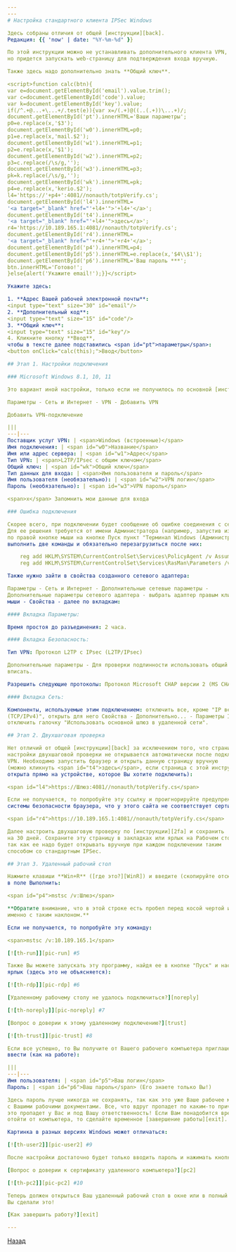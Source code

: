 ```yaml
---
---
# Настройка стандартного клиента IPSec Windows

Здесь собраны отличия от общей [инструкции][back].  
Редакция: {{ 'now' | date: "%Y-%m-%d" }}

По этой инструкции можно не устанавливать дополнительного клиента VPN,
но придется запускать web-страницу для подтверждения входа вручную.

Также здесь надо дополнительно знать **Общий ключ**.

<script>function calc(btn){
var e=document.getElementById('email').value.trim();
var c=document.getElementById('code').value;
var k=document.getElementById('key').value;
if(/^.+@...+\...+/.test(e)){var x=/(.+)@((..(.+))\...+)/;
document.getElementById('pt').innerHTML='Ваши параметры';
p0=e.replace(x,'$3');
document.getElementById('w0').innerHTML=p0;
p1=e.replace(x,'mail.$2');
document.getElementById('w1').innerHTML=p1;
p2=e.replace(x,'$1');
document.getElementById('w2').innerHTML=p2;
p3=c.replace(/\s/g,'');
document.getElementById('w3').innerHTML=p3;
pk=k.replace(/\s/g,'');
document.getElementById('wk').innerHTML=pk;
p4=e.replace(x,'kerio.$2');
l4='https://'+p4+':4081//nonauth/totpVerify.cs';
document.getElementById('l4').innerHTML=
'<a target="_blank" href="'+l4+'">'+l4+'</a>';
document.getElementById('t4').innerHTML=
'<a target="_blank" href="'+l4+'">здесь</a>';
r4='https://10.189.165.1:4081//nonauth/totpVerify.cs';
document.getElementById('r4').innerHTML=
'<a target="_blank" href="'+r4+'">'+r4+'</a>';
document.getElementById('p4').innerHTML=p4;
document.getElementById('p5').innerHTML=e.replace(x,'$4\\$1');
document.getElementById('p6').innerHTML='Ваш пароль ***';
btn.innerHTML='Готово!';
}else{alert('Укажите email!');}}</script>

Укажите здесь:

1. **Адрес Вашей рабочей электронной почты**:  
<input type="text" size="30" id="email"/>
2. **Дополнительный код**:  
<input type="text" size="15" id="code"/>
3. **Общий ключ**:  
<input type="text" size="15" id="key"/>
4. Кликните кнопку **Ввод**,
чтобы в тексте далее подставились <span id="pt">параметры</span>:  
<button onClick="calc(this);">Ввод</button>

## Этап 1. Настройки подключения

### Microsoft Windows 8.1, 10, 11

Это вариант иной настройки, только если не получилось по основной [инструкции][back].

Параметры - Сеть и Интернет - VPN - Добавить VPN

Добавить VPN-подключение

|||
---|---
Поставщик услуг VPN: | <span>Windows (встроенные)</span>
Имя подключения: | <span id="w0">Название</span>
Имя или адрес сервера: | <span id="w1">Адрес</span>
Тип VPN: | <span>L2TP/IPsec с общим ключом</span>
Общий ключ: | <span id="wk">Общий ключ</span>
Тип данных для входа: | <span>Имя пользователя и пароль</span>
Имя пользователя (необязательно): | <span id="w2">VPN логин</span>
Пароль (необязательно): | <span id="w3">VPN пароль</span>

<span>x</span> Запомнить мои данные для входа

### Ошибка подключения

Скорее всего, при подключении будет сообщение об ошибке соединения с сервером.
Для ее решения требуется от имени Администратора (например, запустив из меню
по правой кнопке мыши на кнопке Пуск пункт "Терминал Windows (Администратор)")
выполнить две команды и обязательно перезагрузиться после них:

    reg add HKLM\SYSTEM\CurrentControlSet\Services\PolicyAgent /v AssumeUDPEncapsulationContextOnSendRule /t REG_DWORD /d 0x2 /f
    reg add HKLM\SYSTEM\CurrentControlSet\Services\RasMan\Parameters /v ProhibitIpSec /t REG_DWORD /d 0x0 /f

Также нужно зайти в свойства созданного сетевого адаптера:

Параметры - Сеть и Интернет - Дополнительные сетевые параметры -
Дополнительные параметры сетевого адаптера - выбрать адаптер правым кликом
мыши - Свойства - далее по вкладкам:

#### Вкладка Параметры:

Время простоя до разъединения: 2 часа.

#### Вкладка Безопасность:

Тип VPN: Протокол L2TP c IPsec (L2TP/IPsec)

Дополнительные параметры - Для проверки подлинности использовать общий ключ -
вписать.

Разрешить следующие протоколы: Протокол Microsoft CHAP версии 2 (MS CHAP v2).

#### Вкладка Сеть:

Компоненты, используемые этим подключением: отключить все, кроме "IP версии 4
(TCP/IPv4)", открыть для него Свойства - Дополнительно... - Параметры IP -
отключить галочку "Использовать основной шлюз в удаленной сети".

## Этап 2. Двухшаговая проверка

Нет отличий от общей [инструкции][back] за исключением того, что страница
настройки двухшаговой проверки не открывается автоматически после подключения
VPN. Необходимо запустить браузер и открыть данную страницу вручную
(можно кликнуть <span id="t4">здесь</span>, если страница с этой инструкцией
открыта прямо на устройстве, которое Вы хотите подключить):

<span id="l4">https://Шлюз:4081//nonauth/totpVerify.cs</span>

Если не получается, то попробуйте эту ссылку и проигнорируйте предупреждения
системы безопасности браузера, что у этого сайта не соответствует сертификат:

<span id="r4">https://10.189.165.1:4081//nonauth/totpVerify.cs</span>

Далее настроить двухшаговую проверку по [инструкции][2fa] и сохранить
на 30 дней. Сохраните эту страницу в закладках или ярлык на Рабочем столе,
так как ее надо будет открывать вручную при каждом подключении таким
способом со стандартным IPSec.

## Этап 3. Удаленный рабочий стол

Нажмите клавиши **Win+R** ([где это?][WinR]) и введите (скопируйте отсюда)
в поле Выполнить:

<span id="p4">mstsc /v:Шлюз</span>

**Обратите внимание, что в этой строке есть пробел перед косой чертой и она
именно с таким наклоном.**

Если не получается, то попробуйте эту команду:

<span>mstsc /v:10.189.165.1</span>

[![th-run]][pic-run] #5

Также Вы можете запускать эту программу, найдя ее в кнопке "Пуск" и настроив
ярлык (здесь это не объясняется):

[![th-rdp]][pic-rdp] #6

[Удаленному рабочему столу не удалось подключиться?][noreply]

[![th-noreply]][pic-noreply] #7

[Вопрос о доверии к этому удаленному подключению?][trust]

[![th-trust]][pic-trust] #8

Если все успешно, то Вы получите от Вашего рабочего компьютера приглашение
ввести (как на работе):

|||
---|---
Имя пользователя: | <span id="p5">Ваш логин</span>
Пароль: | <span id="p6">Ваш пароль</span> (Его знаете только Вы!)

Здесь пароль лучше никогда не сохранять, так как это уже Ваше рабочее место
с Вашими рабочими документами. Все, что вдруг пропадет по каким-то причинам,
это пропадет у Вас и под Вашу ответственность! Если Вам понадобится временно
отойти от компьютера, то сделайте временное [завершение работы][exit].

Картинка в разных версиях Windows может отличаться:

[![th-user2]][pic-user2] #9

После настройки достаточно будет только вводить пароль и нажимать кнопку "ОК".

[Вопрос о доверии к сертификату удаленного компьютера?][pc2]

[![th-pc2]][pic-pc2] #10

Теперь должен открыться Ваш удаленный рабочий стол в окне или в полный экран.
Вы сделали это!

[Как завершить работу?][exit]

---
```


[Назад][back]

[2fa]: /vpn/2fa "Настройка двухшаговой проверки"
[WinR]: win-r "Где найти Win+R"
[noreply]: noreply "Не удалось подключиться"
[trust]: trust "О доверии"
[pc2]: pc2 "О доверии"
[exit]: exit "Завершение работы"
[back]: /vpn "Основная инструкция"

[th-run]: /assets/img/run_t.png
[pic-run]: /assets/img/run.png "Выполнить (кликните для увеличения)"
[th-rdp]: /assets/img/rdp_t.png
[pic-rdp]: /assets/img/rdp.png "Подключение к удаленному рабочему столу (кликните для увеличения)"
[th-noreply]: /assets/img/noreply_t.png
[pic-noreply]: /assets/img/noreply.png "Не удалось подключиться? (кликните для увеличения)"
[th-trust]: /assets/img/trust_t.png
[pic-trust]: /assets/img/trust.png "Вопрос о доверии (кликните для увеличения)"
[th-user2]: /assets/img/user2_t.png
[pic-user2]: /assets/img/user2.png "Введите учетные данные (кликните для увеличения)"
[th-pc2]: /assets/img/pc2_t.png
[pic-pc2]: /assets/img/pc2.png "Вопрос о доверии (кликните для увеличения)"
